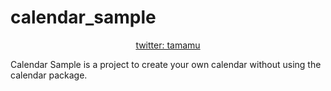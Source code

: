 # calendar_sample

<p align="center">
  <a href="https://twitter.com/ta_maamu">
    twitter: tamamu
  </a>
</p>


Calendar Sample is a project to create your own calendar without using the calendar package.
